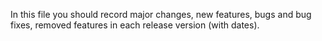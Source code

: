 In this file you should record major changes, new features, bugs and bug fixes, removed features in each release version (with dates).
